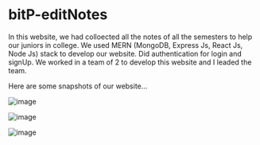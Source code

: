 # bitP-editNotes

In this website, we had colloected all the notes of all the semesters to help our juniors in college.
We used MERN (MongoDB, Express Js, React Js, Node Js) stack to develop our website.
Did authentication for login and signUp.
We worked in a team of 2 to develop this website and I leaded the team.

Here are some snapshots of our website...

![image](https://github.com/fatma-sia27/bitP-editNotes/assets/77666526/6c9c5a31-270a-4537-9661-0f46c14823f6)

![image](https://github.com/fatma-sia27/bitP-editNotes/assets/77666526/0372bb63-ebe8-40d6-9cce-86403c1b0bb0)

![image](https://github.com/fatma-sia27/bitP-editNotes/assets/77666526/6bd4797b-cab9-4901-b202-4894d7148a98)
